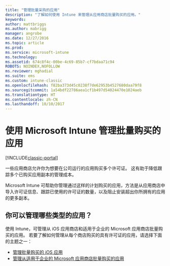 ```yaml
---
title: "管理批量采购的应用"
description: "了解如何使用 Intune 来管理从应用商店批量购买的应用。"
keywords: 
author: mattbriggs
ms.author: mabrigg
manager: angrobe
ms.date: 12/27/2016
ms.topic: article
ms.prod: 
ms.service: microsoft-intune
ms.technology: 
ms.assetid: 674c8f4c-00be-4c69-85b7-cf7bdaa71c94
ROBOTS: NOINDEX,NOFOLLOW
ms.reviewer: mghadial
ms.suite: ems
ms.custom: intune-classic
ms.openlocfilehash: f82ba373d45c0238f7de62953b4527680daa79f8
ms.sourcegitcommit: 1a54bdf22786aea1cf1b497d54024470e1024aeb
ms.translationtype: HT
ms.contentlocale: zh-CN
ms.lasthandoff: 10/10/2017
---
```

# <a name="manage-volume-purchased-apps-using-microsoft-intune"></a>使用 Microsoft Intune 管理批量购买的应用

[!INCLUDE[classic-portal](../includes/classic-portal.md)]

一些应用商店允许你为想要在公司运行的应用购买多个许可证。 这有助于降低跟踪多个已购买应用副本的管理成本。

Microsoft Intune 可帮助你管理通过这样的计划购买的应用，方法是从应用商店中导入许可证信息、跟踪已使用的许可证的数量，以及阻止安装超出你所拥有的应用的更多副本。

## <a name="which-types-of-apps-can-you-manage"></a>你可以管理哪些类型的应用？

使用 Intune，可管理从 iOS 应用商店和适用于企业的 Microsoft 应用商店批量购买的应用。
若要了解如何管理从每个商店购买的具有许可证的应用，请选择下面的主题之一：

- [管理批量购买的 iOS 应用](manage-ios-apps-you-purchased-through-a-volume-purchase-program-with-microsoft-intune.md)
- [管理从适用于企业的 Microsoft 应用商店批量购买的应用](manage-apps-you-purchased-from-the-windows-store-for-business-with-microsoft-intune.md)
